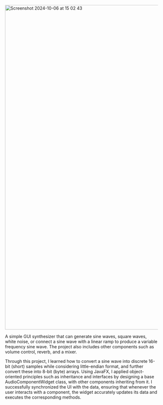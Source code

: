 <img width="1072" alt="Screenshot 2024-10-06 at 15 02 43" src="https://github.com/user-attachments/assets/b27a5a2a-32f9-4cd2-b5dd-ad088a0caaa5">

A simple GUI synthesizer that can generate sine waves, square waves, white noise, or connect a sine wave with a linear ramp to produce a variable frequency sine wave. The project also includes other components such as volume control, reverb, and a mixer.

Through this project, I learned how to convert a sine wave into discrete 16-bit (short) samples while considering little-endian format, and further convert these into 8-bit (byte) arrays. Using JavaFX, I applied object-oriented principles such as inheritance and interfaces by designing a base AudioComponentWidget class, with other components inheriting from it. I successfully synchronized the UI with the data, ensuring that whenever the user interacts with a component, the widget accurately updates its data and executes the corresponding methods.
